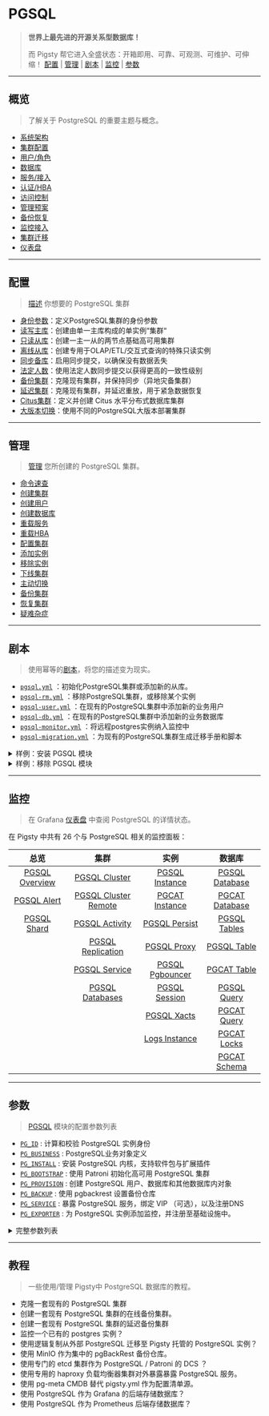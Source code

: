 # PGSQL

> **世界上最先进的开源关系型数据库！**
>
> 而 Pigsty 帮它进入全盛状态：开箱即用、可靠、可观测、可维护、可伸缩！ [配置](PGSQL-CONF) | [管理](PGSQL-ADMIN) | [剧本](PGSQL-PLAYBOOK) | [监控](PGSQL-DASHBOARD) | [参数](#参数)


----------------

## 概览

> 了解关于 PostgreSQL 的重要主题与概念。

- [系统架构](PGSQL-ARCH)
- [集群配置](PGSQL-CONF)
- [用户/角色](PGSQL-USER)
- [数据库](PGSQL-DB)
- [服务/接入](PGSQL-SVC)
- [认证/HBA](PGSQL-HBA)
- [访问控制](PGSQL-ACL)
- [管理预案](PGSQL-ADMIN)
- [备份恢复](PGSQL-PITR)
- [监控接入](PGSQL-MONITOR)
- [集群迁移](PGSQL-MIGRATION)
- [仪表盘](PGSQL-DASHBOARD)


----------------

## 配置

> [描述](PGSQL-CONF) 你想要的 PostgreSQL 集群

- [身份参数](PGSQL-ARCH#身份参数)：定义PostgreSQL集群的身份参数
- [读写主库](PGSQL-CONF#读写主库)：创建由单一主库构成的单实例“集群“
- [只读从库](PGSQL-CONF#只读从库)：创建一主一从的两节点基础高可用集群
- [离线从库](PGSQL-CONF#离线从库)：创建专用于OLAP/ETL/交互式查询的特殊只读实例
- [同步备库](PGSQL-CONF#同步备库)：启用同步提交，以确保没有数据丢失
- [法定人数](PGSQL-CONF#法定人数提交)：使用法定人数同步提交以获得更高的一致性级别
- [备份集群](PGSQL-CONF#备份集群)：克隆现有集群，并保持同步（异地灾备集群）
- [延迟集群](PGSQL-CONF#延迟集群)：克隆现有集群，并延迟重放，用于紧急数据恢复
- [Citus集群](PGSQL-CONF#citus集群)：定义并创建 Citus 水平分布式数据库集群
- [大版本切换](PGSQL-CONF#大版本切换)：使用不同的PostgreSQL大版本部署集群


----------------

## 管理

> [管理](PGSQL-ADMIN) 您所创建的 PostgreSQL 集群。

- [命令速查](PGSQL-ADMIN#命令速查)
- [创建集群](PGSQL-ADMIN#创建集群)
- [创建用户](PGSQL-ADMIN#创建用户)
- [创建数据库](PGSQL-ADMIN#创建数据库)
- [重载服务](PGSQL-ADMIN#重载服务)
- [重载HBA](PGSQL-ADMIN#重载HBA)
- [配置集群](PGSQL-ADMIN#配置集群)
- [添加实例](PGSQL-ADMIN#添加实例)
- [移除实例](PGSQL-ADMIN#移除实例)
- [下线集群](PGSQL-ADMIN#下线集群)
- [主动切换](PGSQL-ADMIN#主动切换)
- [备份集群](PGSQL-ADMIN#备份集群)
- [恢复集群](PGSQL-ADMIN#恢复集群)
- [疑难杂症](FAQ#PGSQL)


----------------

## 剧本

> 使用幂等的[剧本](PGSQL-PLAYBOOK)，将您的描述变为现实。

- [`pgsql.yml`](PGSQL-PLAYBOOK#pgsqlyml) ：初始化PostgreSQL集群或添加新的从库。
- [`pgsql-rm.yml`](PGSQL-PLAYBOOK#pgsql-rmyml) ：移除PostgreSQL集群，或移除某个实例
- [`pgsql-user.yml`](PGSQL-PLAYBOOK#pgsql-useryml) ：在现有的PostgreSQL集群中添加新的业务用户
- [`pgsql-db.yml`](PGSQL-PLAYBOOK#pgsql-dbyml) ：在现有的PostgreSQL集群中添加新的业务数据库
- [`pgsql-monitor.yml`](PGSQL-PLAYBOOK#pgsql-monitoryml) ：将远程postgres实例纳入监控中
- [`pgsql-migration.yml`](PGSQL-PLAYBOOK#pgsql-migrationyml) ：为现有的PostgreSQL集群生成迁移手册和脚本

<details><summary>样例：安装 PGSQL 模块</summary>

[![asciicast](https://asciinema.org/a/566417.svg)](https://asciinema.org/a/566417)

</details>


<details><summary>样例：移除 PGSQL 模块</summary>

[![asciicast](https://asciinema.org/a/566418.svg)](https://asciinema.org/a/566418)

</details>



----------------

## 监控

>  在 Grafana [仪表盘](PGSQL-DASHBOARD) 中查阅 PostgreSQL 的详情状态。

在 Pigsty 中共有 26 个与 PostgreSQL 相关的监控面板：

|                            总览                             |                                  集群                                   |                             实例                              |                            数据库                            |
|:---------------------------------------------------------:|:---------------------------------------------------------------------:|:-----------------------------------------------------------:|:---------------------------------------------------------:|
| [PGSQL Overview](https://demo.pigsty.cc/d/pgsql-overview) |        [PGSQL Cluster](https://demo.pigsty.cc/d/pgsql-cluster)        |  [PGSQL Instance](https://demo.pigsty.cc/d/pgsql-instance)  | [PGSQL Database](https://demo.pigsty.cc/d/pgsql-database) |
|    [PGSQL Alert](https://demo.pigsty.cc/d/pgsql-alert)    | [PGSQL Cluster Remote](https://demo.pigsty.cc/d/pgsql-cluster-remote) |  [PGCAT Instance](https://demo.pigsty.cc/d/pgcat-instance)  | [PGCAT Database](https://demo.pigsty.cc/d/pgcat-database) |
|    [PGSQL Shard](https://demo.pigsty.cc/d/pgsql-shard)    |       [PGSQL Activity](https://demo.pigsty.cc/d/pgsql-activity)       |   [PGSQL Persist](https://demo.pigsty.cc/d/pgsql-persist)   |   [PGSQL Tables](https://demo.pigsty.cc/d/pgsql-tables)   |
|                                                           |    [PGSQL Replication](https://demo.pigsty.cc/d/pgsql-replication)    |     [PGSQL Proxy](https://demo.pigsty.cc/d/pgsql-proxy)     |    [PGSQL Table](https://demo.pigsty.cc/d/pgsql-table)    |
|                                                           |        [PGSQL Service](https://demo.pigsty.cc/d/pgsql-service)        | [PGSQL Pgbouncer](https://demo.pigsty.cc/d/pgsql-pgbouncer) |    [PGCAT Table](https://demo.pigsty.cc/d/pgcat-table)    |
|                                                           |      [PGSQL Databases](https://demo.pigsty.cc/d/pgsql-databases)      |   [PGSQL Session](https://demo.pigsty.cc/d/pgsql-session)   |    [PGSQL Query](https://demo.pigsty.cc/d/pgsql-query)    |
|                                                           |                                                                       |     [PGSQL Xacts](https://demo.pigsty.cc/d/pgsql-xacts)     |    [PGCAT Query](https://demo.pigsty.cc/d/pgcat-query)    |
|                                                           |                                                                       |   [Logs Instance](https://demo.pigsty.cc/d/logs-instance)   |    [PGCAT Locks](https://demo.pigsty.cc/d/pgcat-locks)    |
|                                                           |                                                                       |                                                             |   [PGCAT Schema](https://demo.pigsty.cc/d/pgcat-schema)   |


----------------

## 参数

> [PGSQL](PARAM#pgsql) 模块的配置参数列表

- [`PG_ID`](PARAM#pg_id) : 计算和校验 PostgreSQL 实例身份
- [`PG_BUSINESS`](PARAM#pg_business) : PostgreSQL业务对象定义
- [`PG_INSTALL`](PARAM#pg_install) : 安装 PostgreSQL 内核，支持软件包与扩展插件
- [`PG_BOOTSTRAP`](PARAM#pg_bootstrap) : 使用 Patroni 初始化高可用 PostgreSQL 集群
- [`PG_PROVISION`](PARAM#pg_provision) : 创建 PostgreSQL 用户、数据库和其他数据库内对象
- [`PG_BACKUP`](PARAM#pg_backup) : 使用 pgbackrest 设置备份仓库
- [`PG_SERVICE`](PARAM#pg_service) : 暴露 PostgreSQL 服务，绑定 VIP （可选），以及注册DNS
- [`PG_EXPORTER`](PARAM#pg_exporter) : 为 PostgreSQL 实例添加监控，并注册至基础设施中。


<details><summary>完整参数列表</summary>

| 参数                                                                   | 参数组                                  |     类型      |  级别   | 说明                                                                            | 中文说明                                                                         |
|----------------------------------------------------------------------|--------------------------------------|:-----------:|:-----:|-------------------------------------------------------------------------------|------------------------------------------------------------------------------|
| [`pg_mode`](PARAM#pg_mode)                                           | [`PG_ID`](PARAM#pg_id)               |    enum     |   C   | pgsql cluster mode: pgsql,citus,gpsql                                         | pgsql 集群模式: pgsql,citus,gpsql                                                |
| [`pg_cluster`](PARAM#pg_cluster)                                     | [`PG_ID`](PARAM#pg_id)               |   string    |   C   | pgsql cluster name, REQUIRED identity parameter                               | pgsql 集群名称, 必选身份参数                                                           |
| [`pg_seq`](PARAM#pg_seq)                                             | [`PG_ID`](PARAM#pg_id)               |     int     |   I   | pgsql instance seq number, REQUIRED identity parameter                        | pgsql 实例号, 必选身份参数                                                            |
| [`pg_role`](PARAM#pg_role)                                           | [`PG_ID`](PARAM#pg_id)               |    enum     |   I   | pgsql role, REQUIRED, could be primary,replica,offline                        | pgsql 实例角色, 必选身份参数, 可为 primary，replica，offline                               |
| [`pg_instances`](PARAM#pg_instances)                                 | [`PG_ID`](PARAM#pg_id)               |    dict     |   I   | define multiple pg instances on node in `{port:ins_vars}` format              | 在一个节点上定义多个 pg 实例，使用 `{port:ins_vars}` 格式                                     |
| [`pg_upstream`](PARAM#pg_upstream)                                   | [`PG_ID`](PARAM#pg_id)               |     ip      |   I   | repl upstream ip addr for standby cluster or cascade replica                  | 级联从库或备份集群或的复制上游节点IP地址                                                        |
| [`pg_shard`](PARAM#pg_shard)                                         | [`PG_ID`](PARAM#pg_id)               |   string    |   C   | pgsql shard name, optional identity for sharding clusters                     | pgsql 分片名，对 citus 与 gpsql 等水平分片集群为必选身份参数                                     |
| [`pg_group`](PARAM#pg_group)                                         | [`PG_ID`](PARAM#pg_id)               |     int     |   C   | pgsql shard index number, optional identity for sharding clusters             | pgsql 分片号，正整数，对 citus 与 gpsql 等水平分片集群为必选身份参数                                 |
| [`gp_role`](PARAM#gp_role)                                           | [`PG_ID`](PARAM#pg_id)               |    enum     |   C   | greenplum role of this cluster, could be master or segment                    | 这个集群的 greenplum 角色，可以是 master 或 segment                                      |
| [`pg_exporters`](PARAM#pg_exporters)                                 | [`PG_ID`](PARAM#pg_id)               |    dict     |   C   | additional pg_exporters to monitor remote postgres instances                  | 在该节点上设置额外的 pg_exporters 用于监控远程 postgres 实例                                   |
| [`pg_offline_query`](PARAM#pg_offline_query)                         | [`PG_ID`](PARAM#pg_id)               |    bool     |   I   | set to true to enable offline query on this instance                          | 设置为 true 将此只读实例标记为特殊的离线从库，承载 Offline 服务，允许离线查询                               |
| [`pg_users`](PARAM#pg_users)                                         | [`PG_BUSINESS`](PARAM#pg_business)   |   user[]    |   C   | postgres business users                                                       | postgres 业务用户                                                                |
| [`pg_databases`](PARAM#pg_databases)                                 | [`PG_BUSINESS`](PARAM#pg_business)   | database[]  |   C   | postgres business databases                                                   | postgres 业务数据库                                                               |
| [`pg_services`](PARAM#pg_services)                                   | [`PG_BUSINESS`](PARAM#pg_business)   |  service[]  |   C   | postgres business services                                                    | postgres 业务服务                                                                |
| [`pg_hba_rules`](PARAM#pg_hba_rules)                                 | [`PG_BUSINESS`](PARAM#pg_business)   |    hba[]    |   C   | business hba rules for postgres                                               | postgres 的业务 hba 规则                                                          |
| [`pgb_hba_rules`](PARAM#pgb_hba_rules)                               | [`PG_BUSINESS`](PARAM#pg_business)   |    hba[]    |   C   | business hba rules for pgbouncer                                              | pgbouncer 的业务 hba 规则                                                         |
| [`pg_replication_username`](PARAM#pg_replication_username)           | [`PG_BUSINESS`](PARAM#pg_business)   |  username   |   G   | postgres replication username, `replicator` by default                        | postgres 复制用户名，默认为 `replicator`                                              |
| [`pg_replication_password`](PARAM#pg_replication_password)           | [`PG_BUSINESS`](PARAM#pg_business)   |  password   |   G   | postgres replication password, `DBUser.Replicator` by default                 | postgres 复制密码，默认为 `DBUser.Replicator`                                        |
| [`pg_admin_username`](PARAM#pg_admin_username)                       | [`PG_BUSINESS`](PARAM#pg_business)   |  username   |   G   | postgres admin username, `dbuser_dba` by default                              | postgres 管理员用户名，默认为 `dbuser_dba`                                             |
| [`pg_admin_password`](PARAM#pg_admin_password)                       | [`PG_BUSINESS`](PARAM#pg_business)   |  password   |   G   | postgres admin password in plain text, `DBUser.DBA` by default                | postgres 管理员明文密码，默认为 `DBUser.DBA`                                            |
| [`pg_monitor_username`](PARAM#pg_monitor_username)                   | [`PG_BUSINESS`](PARAM#pg_business)   |  username   |   G   | postgres monitor username, `dbuser_monitor` by default                        | postgres 监控用户名，默认为 `dbuser_monitor`                                          |
| [`pg_monitor_password`](PARAM#pg_monitor_password)                   | [`PG_BUSINESS`](PARAM#pg_business)   |  password   |   G   | postgres monitor password, `DBUser.Monitor` by default                        | postgres 监控密码，默认为 `DBUser.Monitor`                                           |
| [`pg_dbsu_password`](PARAM#pg_dbsu_password)                         | [`PG_BUSINESS`](PARAM#pg_business)   |  password   |  G/C  | dbsu password, empty string means no dbsu password by default                 | dbsu 密码，默认为空字符串意味着不设置 dbsu 密码，最好不要设置。                                        |
| [`pg_dbsu`](PARAM#pg_dbsu)                                           | [`PG_INSTALL`](PARAM#pg_install)     |  username   |   C   | os dbsu name, postgres by default, better not change it                       | 操作系统 dbsu 名称，默认为 postgres，最好不要更改                                             |
| [`pg_dbsu_uid`](PARAM#pg_dbsu_uid)                                   | [`PG_INSTALL`](PARAM#pg_install)     |     int     |   C   | os dbsu uid and gid, 26 for default postgres users and groups                 | 操作系统 dbsu uid 和 gid，对于默认的 postgres 用户和组为 26                                  |
| [`pg_dbsu_sudo`](PARAM#pg_dbsu_sudo)                                 | [`PG_INSTALL`](PARAM#pg_install)     |    enum     |   C   | dbsu sudo privilege, none,limit,all,nopass. limit by default                  | dbsu sudo 权限, none,limit,all,nopass，默认为 limit，有限sudo权限                       |
| [`pg_dbsu_home`](PARAM#pg_dbsu_home)                                 | [`PG_INSTALL`](PARAM#pg_install)     |    path     |   C   | postgresql home directory, `/var/lib/pgsql` by default                        | postgresql 主目录，默认为 `/var/lib/pgsql`                                          |
| [`pg_dbsu_ssh_exchange`](PARAM#pg_dbsu_ssh_exchange)                 | [`PG_INSTALL`](PARAM#pg_install)     |    bool     |   C   | exchange postgres dbsu ssh key among same pgsql cluster                       | 在 pgsql 集群之间交换 postgres dbsu ssh 密钥                                          |
| [`pg_version`](PARAM#pg_version)                                     | [`PG_INSTALL`](PARAM#pg_install)     |    enum     |   C   | postgres major version to be installed, 15 by default                         | 要安装的 postgres 主版本，默认为 15                                                     |
| [`pg_bin_dir`](PARAM#pg_bin_dir)                                     | [`PG_INSTALL`](PARAM#pg_install)     |    path     |   C   | postgres binary dir, `/usr/pgsql/bin` by default                              | postgres 二进制目录，默认为 `/usr/pgsql/bin`                                          |
| [`pg_log_dir`](PARAM#pg_log_dir)                                     | [`PG_INSTALL`](PARAM#pg_install)     |    path     |   C   | postgres log dir, `/pg/log/postgres` by default                               | postgres 日志目录，默认为 `/pg/log/postgres`                                         |
| [`pg_packages`](PARAM#pg_packages)                                   | [`PG_INSTALL`](PARAM#pg_install)     |  string[]   |   C   | pg packages to be installed, `${pg_version}` will be replaced                 | 要安装的 pg 包，`${pg_version}` 将被替换为实际主版本号                                        |
| [`pg_extensions`](PARAM#pg_extensions)                               | [`PG_INSTALL`](PARAM#pg_install)     |  string[]   |   C   | pg extensions to be installed, `${pg_version}` will be replaced               | 要安装的 pg 扩展，`${pg_version}` 将被替换为实际主版本号                                       |
| [`pg_safeguard`](PARAM#pg_safeguard)                                 | [`PG_BOOTSTRAP`](PARAM#pg_bootstrap) |    bool     | G/C/A | prevent purging running postgres instance? false by default                   | 防误删保险，禁止清除正在运行的 postgres 实例？默认为 false                                        |
| [`pg_clean`](PARAM#pg_clean)                                         | [`PG_BOOTSTRAP`](PARAM#pg_bootstrap) |    bool     | G/C/A | purging existing postgres during pgsql init? true by default                  | 在 pgsql 初始化期间清除现有的 postgres？默认为 true                                         |
| [`pg_data`](PARAM#pg_data)                                           | [`PG_BOOTSTRAP`](PARAM#pg_bootstrap) |    path     |   C   | postgres data directory, `/pg/data` by default                                | postgres 数据目录，默认为 `/pg/data`                                                 |
| [`pg_fs_main`](PARAM#pg_fs_main)                                     | [`PG_BOOTSTRAP`](PARAM#pg_bootstrap) |    path     |   C   | mountpoint/path for postgres main data, `/data` by default                    | postgres 主数据的挂载点/路径，默认为 `/data`                                              |
| [`pg_fs_bkup`](PARAM#pg_fs_bkup)                                     | [`PG_BOOTSTRAP`](PARAM#pg_bootstrap) |    path     |   C   | mountpoint/path for pg backup data, `/data/backup` by default                 | pg 备份数据的挂载点/路径，默认为 `/data/backup`                                            |
| [`pg_storage_type`](PARAM#pg_storage_type)                           | [`PG_BOOTSTRAP`](PARAM#pg_bootstrap) |    enum     |   C   | storage type for pg main data, SSD,HDD, SSD by default                        | pg 主数据的存储类型，SSD、HDD，默认为 SSD，影响自动优化的参数。                                       |
| [`pg_dummy_filesize`](PARAM#pg_dummy_filesize)                       | [`PG_BOOTSTRAP`](PARAM#pg_bootstrap) |    size     |   C   | size of `/pg/dummy`, hold 64MB disk space for emergency use                   | `/pg/dummy` 的大小，默认保留 64MB 磁盘空间用于紧急抢修                                         |
| [`pg_listen`](PARAM#pg_listen)                                       | [`PG_BOOTSTRAP`](PARAM#pg_bootstrap) |    ip(s)    |  C/I  | postgres/pgbouncer listen addresses, comma separated list                     | postgres/pgbouncer 的监听地址，用逗号分隔的IP列表，默认为 `0.0.0.0`                            |
| [`pg_port`](PARAM#pg_port)                                           | [`PG_BOOTSTRAP`](PARAM#pg_bootstrap) |    port     |   C   | postgres listen port, 5432 by default                                         | postgres 监听端口，默认为 5432                                                       |
| [`pg_localhost`](PARAM#pg_localhost)                                 | [`PG_BOOTSTRAP`](PARAM#pg_bootstrap) |    path     |   C   | postgres unix socket dir for localhost connection                             | postgres 的 Unix 套接字目录，用于本地连接                                                 |
| [`pg_namespace`](PARAM#pg_namespace)                                 | [`PG_BOOTSTRAP`](PARAM#pg_bootstrap) |    path     |   C   | top level key namespace in etcd, used by patroni & vip                        | 在 etcd 中的顶级键命名空间，被 patroni & vip 用于高可用管理                                     |
| [`patroni_enabled`](PARAM#patroni_enabled)                           | [`PG_BOOTSTRAP`](PARAM#pg_bootstrap) |    bool     |   C   | if disabled, no postgres cluster will be created during init                  | 如果禁用，初始化期间不会创建 postgres 集群                                                   |
| [`patroni_mode`](PARAM#patroni_mode)                                 | [`PG_BOOTSTRAP`](PARAM#pg_bootstrap) |    enum     |   C   | patroni working mode: default,pause,remove                                    | patroni 工作模式：default,pause,remove                                            |
| [`patroni_port`](PARAM#patroni_port)                                 | [`PG_BOOTSTRAP`](PARAM#pg_bootstrap) |    port     |   C   | patroni listen port, 8008 by default                                          | patroni 监听端口，默认为 8008                                                        |
| [`patroni_log_dir`](PARAM#patroni_log_dir)                           | [`PG_BOOTSTRAP`](PARAM#pg_bootstrap) |    path     |   C   | patroni log dir, `/pg/log/patroni` by default                                 | patroni 日志目录，默认为 `/pg/log/patroni`                                           |
| [`patroni_ssl_enabled`](PARAM#patroni_ssl_enabled)                   | [`PG_BOOTSTRAP`](PARAM#pg_bootstrap) |    bool     |   G   | secure patroni RestAPI communications with SSL?                               | 使用 SSL 保护 patroni RestAPI 通信？                                                |
| [`patroni_watchdog_mode`](PARAM#patroni_watchdog_mode)               | [`PG_BOOTSTRAP`](PARAM#pg_bootstrap) |    enum     |   C   | patroni watchdog mode: automatic,required,off. off by default                 | patroni 看门狗模式：automatic,required,off，默认为 off                                 |
| [`patroni_username`](PARAM#patroni_username)                         | [`PG_BOOTSTRAP`](PARAM#pg_bootstrap) |  username   |   C   | patroni restapi username, `postgres` by default                               | patroni restapi 用户名，默认为 `postgres`                                           |
| [`patroni_password`](PARAM#patroni_password)                         | [`PG_BOOTSTRAP`](PARAM#pg_bootstrap) |  password   |   C   | patroni restapi password, `Patroni.API` by default                            | patroni restapi 密码，默认为 `Patroni.API`                                         |
| [`patroni_citus_db`](#patroni_citus_db)                              | [`PG_BOOTSTRAP`](#pg_bootstrap)      |   string    |   C   | citus database managed by patroni, postgres by default                        | 由 Patroni 所管理的 Citus 数据库名称，默认为 `postgres`                                    |
| [`pg_conf`](PARAM#pg_conf)                                           | [`PG_BOOTSTRAP`](PARAM#pg_bootstrap) |    enum     |   C   | config template: oltp,olap,crit,tiny. `oltp.yml` by default                   | 配置模板：oltp,olap,crit,tiny，默认为 `oltp.yml`                                      |
| [`pg_max_conn`](PARAM#pg_max_conn)                                   | [`PG_BOOTSTRAP`](PARAM#pg_bootstrap) |     int     |   C   | postgres max connections, `auto` will use recommended value                   | postgres 最大连接数，`auto` 将使用推荐值                                                 |
| [`pg_shared_buffer_ratio`](PARAM#pg_shared_buffer_ratio)             | [`PG_BOOTSTRAP`](PARAM#pg_bootstrap) |    float    |   C   | postgres shared buffer memory ratio, 0.25 by default, 0.1~0.4                 | postgres 共享缓冲区内存比率，默认为 0.25，范围 0.1~0.4                                       |
| [`pg_rto`](PARAM#pg_rto)                                             | [`PG_BOOTSTRAP`](PARAM#pg_bootstrap) |     int     |   C   | recovery time objective in seconds, `30s` by default                          | 恢复时间目标（秒），默认为 `30s`                                                          |
| [`pg_rpo`](PARAM#pg_rpo)                                             | [`PG_BOOTSTRAP`](PARAM#pg_bootstrap) |     int     |   C   | recovery point objective in bytes, `1MiB` at most by default                  | 恢复点目标（字节），默认为 `1MiB`                                                         |
| [`pg_libs`](PARAM#pg_libs)                                           | [`PG_BOOTSTRAP`](PARAM#pg_bootstrap) |   string    |   C   | preloaded libraries, `timescaledb,pg_stat_statements,auto_explain` by default | 预加载的库，默认为 `timescaledb,pg_stat_statements,auto_explain`                      |
| [`pg_delay`](PARAM#pg_delay)                                         | [`PG_BOOTSTRAP`](PARAM#pg_bootstrap) |  interval   |   I   | replication apply delay for standby cluster leader                            | 备份集群主库的WAL重放应用延迟，用于制备延迟从库                                                    |
| [`pg_checksum`](PARAM#pg_checksum)                                   | [`PG_BOOTSTRAP`](PARAM#pg_bootstrap) |    bool     |   C   | enable data checksum for postgres cluster?                                    | 为 postgres 集群启用数据校验和？                                                        |
| [`pg_pwd_enc`](PARAM#pg_pwd_enc)                                     | [`PG_BOOTSTRAP`](PARAM#pg_bootstrap) |    enum     |   C   | passwords encryption algorithm: md5,scram-sha-256                             | 密码加密算法：md5,scram-sha-256                                                     |
| [`pg_encoding`](PARAM#pg_encoding)                                   | [`PG_BOOTSTRAP`](PARAM#pg_bootstrap) |    enum     |   C   | database cluster encoding, `UTF8` by default                                  | 数据库集群编码，默认为 `UTF8`                                                           |
| [`pg_locale`](PARAM#pg_locale)                                       | [`PG_BOOTSTRAP`](PARAM#pg_bootstrap) |    enum     |   C   | database cluster local, `C` by default                                        | 数据库集群本地化设置，默认为 `C`                                                           |
| [`pg_lc_collate`](PARAM#pg_lc_collate)                               | [`PG_BOOTSTRAP`](PARAM#pg_bootstrap) |    enum     |   C   | database cluster collate, `C` by default                                      | 数据库集群排序，默认为 `C`                                                              |
| [`pg_lc_ctype`](PARAM#pg_lc_ctype)                                   | [`PG_BOOTSTRAP`](PARAM#pg_bootstrap) |    enum     |   C   | database character type, `en_US.UTF8` by default                              | 数据库字符类型，默认为 `en_US.UTF8`                                                     |
| [`pgbouncer_enabled`](PARAM#pgbouncer_enabled)                       | [`PG_BOOTSTRAP`](PARAM#pg_bootstrap) |    bool     |   C   | if disabled, pgbouncer will not be launched on pgsql host                     | 如果禁用，则不会配置 pgbouncer 连接池                                                     |
| [`pgbouncer_port`](PARAM#pgbouncer_port)                             | [`PG_BOOTSTRAP`](PARAM#pg_bootstrap) |    port     |   C   | pgbouncer listen port, 6432 by default                                        | pgbouncer 监听端口，默认为 6432                                                      |
| [`pgbouncer_log_dir`](PARAM#pgbouncer_log_dir)                       | [`PG_BOOTSTRAP`](PARAM#pg_bootstrap) |    path     |   C   | pgbouncer log dir, `/pg/log/pgbouncer` by default                             | pgbouncer 日志目录，默认为 `/pg/log/pgbouncer`                                       |
| [`pgbouncer_auth_query`](PARAM#pgbouncer_auth_query)                 | [`PG_BOOTSTRAP`](PARAM#pg_bootstrap) |    bool     |   C   | query postgres to retrieve unlisted business users?                           | 使用 AuthQuery 来从 postgres 获取未列出的业务用户？                                         |
| [`pgbouncer_poolmode`](PARAM#pgbouncer_poolmode)                     | [`PG_BOOTSTRAP`](PARAM#pg_bootstrap) |    enum     |   C   | pooling mode: transaction,session,statement, transaction by default           | 池化模式：transaction,session,statement，默认为 transaction                           |
| [`pgbouncer_sslmode`](PARAM#pgbouncer_sslmode)                       | [`PG_BOOTSTRAP`](PARAM#pg_bootstrap) |    enum     |   C   | pgbouncer client ssl mode, disable by default                                 | pgbouncer 客户端 SSL 模式，默认为禁用                                                   |
| [`pg_provision`](PARAM#pg_provision)                                 | [`PG_PROVISION`](PARAM#pg_provision) |    bool     |   C   | provision postgres cluster after bootstrap                                    | 在引导后置备 postgres 集群内部的业务对象？                                                   |
| [`pg_init`](PARAM#pg_init)                                           | [`PG_PROVISION`](PARAM#pg_provision) |   string    |  G/C  | provision init script for cluster template, `pg-init` by default              | 为集群模板提供初始化脚本，默认为 `pg-init`                                                   |
| [`pg_default_roles`](PARAM#pg_default_roles)                         | [`PG_PROVISION`](PARAM#pg_provision) |   role[]    |  G/C  | default roles and users in postgres cluster                                   | postgres 集群中的默认预定义角色和系统用户                                                    |
| [`pg_default_privileges`](PARAM#pg_default_privileges)               | [`PG_PROVISION`](PARAM#pg_provision) |  string[]   |  G/C  | default privileges when created by admin user                                 | 由管理员用户创建数据库内对象时的默认权限                                                         |
| [`pg_default_schemas`](PARAM#pg_default_schemas)                     | [`PG_PROVISION`](PARAM#pg_provision) |  string[]   |  G/C  | default schemas to be created                                                 | 要创建的默认模式列表                                                                   |
| [`pg_default_extensions`](PARAM#pg_default_extensions)               | [`PG_PROVISION`](PARAM#pg_provision) | extension[] |  G/C  | default extensions to be created                                              | 要创建的默认扩展列表                                                                   |
| [`pg_reload`](PARAM#pg_reload)                                       | [`PG_PROVISION`](PARAM#pg_provision) |    bool     |   A   | reload postgres after hba changes                                             | 更改HBA后，是否立即重载 postgres 配置                                                    |
| [`pg_default_hba_rules`](PARAM#pg_default_hba_rules)                 | [`PG_PROVISION`](PARAM#pg_provision) |    hba[]    |  G/C  | postgres default host-based authentication rules                              | postgres 基于主机的认证规则，全局PG默认HBA                                                 |
| [`pgb_default_hba_rules`](PARAM#pgb_default_hba_rules)               | [`PG_PROVISION`](PARAM#pg_provision) |    hba[]    |  G/C  | pgbouncer default host-based authentication rules                             | pgbouncer 默认的基于主机的认证规则，全局PGB默认HBA                                            |
| [`pgbackrest_enabled`](PARAM#pgbackrest_enabled)                     | [`PG_BACKUP`](PARAM#pg_backup)       |    bool     |   C   | enable pgbackrest on pgsql host?                                              | 在 pgsql 主机上启用 pgbackrest？                                                    |
| [`pgbackrest_clean`](PARAM#pgbackrest_clean)                         | [`PG_BACKUP`](PARAM#pg_backup)       |    bool     |   C   | remove pg backup data during init?                                            | 在初始化时删除以前的 pg 备份数据？                                                          |
| [`pgbackrest_log_dir`](PARAM#pgbackrest_log_dir)                     | [`PG_BACKUP`](PARAM#pg_backup)       |    path     |   C   | pgbackrest log dir, `/pg/log/pgbackrest` by default                           | pgbackrest 日志目录，默认为 `/pg/log/pgbackrest`                                     |
| [`pgbackrest_method`](PARAM#pgbackrest_method)                       | [`PG_BACKUP`](PARAM#pg_backup)       |    enum     |   C   | pgbackrest repo method: local,minio,etc...                                    | pgbackrest 使用的仓库：local,minio,等...                                            |
| [`pgbackrest_repo`](PARAM#pgbackrest_repo)                           | [`PG_BACKUP`](PARAM#pg_backup)       |    dict     |  G/C  | pgbackrest repo: https://pgbackrest.org/configuration.html#section-repository | pgbackrest 仓库定义：https://pgbackrest.org/configuration.html#section-repository |
| [`pg_weight`](PARAM#pg_weight)                                       | [`PG_SERVICE`](PARAM#pg_service)     |     int     |   I   | relative load balance weight in service, 100 by default, 0-255                | 在服务中的相对负载均衡权重，默认为 100，范围 0-255                                               |
| [`pg_service_provider`](PARAM#pg_service_provider)                   | [`PG_SERVICE`](PARAM#pg_service)     |    enum     |  G/C  | dedicate haproxy node group name, or empty string for local nodes by default  | 专用的 haproxy 节点组名称，或默认空字符，使用本地节点上的 haproxy                                    |
| [`pg_default_service_dest`](PARAM#pg_default_service_dest)           | [`PG_SERVICE`](PARAM#pg_service)     |    enum     |  G/C  | default service destination if svc.dest='default'                             | 如果 svc.dest='default'，默认服务指向哪里？postgres 或 pgbouncer，默认指向 pgbouncer           |
| [`pg_default_services`](PARAM#pg_default_services)                   | [`PG_SERVICE`](PARAM#pg_service)     |  service[]  |  G/C  | postgres default service definitions                                          | postgres 默认服务定义列表，全局共用。                                                      |
| [`pg_vip_enabled`](PARAM#pg_vip_enabled)                             | [`PG_SERVICE`](PARAM#pg_service)     |    bool     |   C   | enable a l2 vip for pgsql primary? false by default                           | 是否为 pgsql 主节点启用 L2 VIP？默认不启用                                                 |
| [`pg_vip_address`](PARAM#pg_vip_address)                             | [`PG_SERVICE`](PARAM#pg_service)     |    cidr4    |   C   | vip address in `<ipv4>/<mask>` format, require if vip is enabled              | vip 地址的格式为 <ipv4>/<mask>，启用 vip 时为必选参数                                       |
| [`pg_vip_interface`](PARAM#pg_vip_interface)                         | [`PG_SERVICE`](PARAM#pg_service)     |   string    |  C/I  | vip network interface to listen, eth0 by default                              | 监听的 vip 网络接口，默认为 eth0                                                        |
| [`pg_dns_suffix`](PARAM#pg_dns_suffix)                               | [`PG_SERVICE`](PARAM#pg_service)     |   string    |   C   | pgsql dns suffix, '' by default                                               | pgsql dns 后缀，默认为空                                                            |
| [`pg_dns_target`](PARAM#pg_dns_target)                               | [`PG_SERVICE`](PARAM#pg_service)     |    enum     |   C   | auto, primary, vip, none, or ad hoc ip                                        | PG DNS 解析到哪里？auto、primary、vip、none 或者特定的 IP 地址                               |
| [`pg_exporter_enabled`](PARAM#pg_exporter_enabled)                   | [`PG_EXPORTER`](PARAM#pg_exporter)   |    bool     |   C   | enable pg_exporter on pgsql hosts?                                            | 在 pgsql 主机上启用 pg_exporter 吗？                                                 |
| [`pg_exporter_config`](PARAM#pg_exporter_config)                     | [`PG_EXPORTER`](PARAM#pg_exporter)   |   string    |   C   | pg_exporter configuration file name                                           | pg_exporter 配置文件/模板名称                                                        |
| [`pg_exporter_cache_ttls`](PARAM#pg_exporter_cache_ttls)             | [`PG_EXPORTER`](PARAM#pg_exporter)   |   string    |   C   | pg_exporter collector ttl stage in seconds, '1,10,60,300' by default          | pg_exporter 收集器阶梯TTL配置，默认为4个由逗号分隔的秒数：'1,10,60,300'                           |
| [`pg_exporter_port`](PARAM#pg_exporter_port)                         | [`PG_EXPORTER`](PARAM#pg_exporter)   |    port     |   C   | pg_exporter listen port, 9630 by default                                      | pg_exporter 监听端口，默认为 9630                                                    |
| [`pg_exporter_params`](PARAM#pg_exporter_params)                     | [`PG_EXPORTER`](PARAM#pg_exporter)   |   string    |   C   | extra url parameters for pg_exporter dsn                                      | pg_exporter dsn 中传入的额外 URL 参数                                                |
| [`pg_exporter_url`](PARAM#pg_exporter_url)                           | [`PG_EXPORTER`](PARAM#pg_exporter)   |    pgurl    |   C   | overwrite auto-generate pg dsn if specified                                   | 如果指定，则覆盖自动生成的 postgres DSN 连接串                                               |
| [`pg_exporter_auto_discovery`](PARAM#pg_exporter_auto_discovery)     | [`PG_EXPORTER`](PARAM#pg_exporter)   |    bool     |   C   | enable auto database discovery? enabled by default                            | 监控是否启用自动数据库发现？默认启用                                                           |
| [`pg_exporter_exclude_database`](PARAM#pg_exporter_exclude_database) | [`PG_EXPORTER`](PARAM#pg_exporter)   |   string    |   C   | csv of database that WILL NOT be monitored during auto-discovery              | 启用自动发现时，排除在外的数据库名称列表，用逗号分隔                                                   |
| [`pg_exporter_include_database`](PARAM#pg_exporter_include_database) | [`PG_EXPORTER`](PARAM#pg_exporter)   |   string    |   C   | csv of database that WILL BE monitored during auto-discovery                  | 启用自动发现时，只监控这个列表中的数据库，名称用逗号分隔                                                 |
| [`pg_exporter_connect_timeout`](PARAM#pg_exporter_connect_timeout)   | [`PG_EXPORTER`](PARAM#pg_exporter)   |     int     |   C   | pg_exporter connect timeout in ms, 200 by default                             | pg_exporter 连接超时，单位毫秒，默认为 200                                                |
| [`pg_exporter_options`](PARAM#pg_exporter_options)                   | [`PG_EXPORTER`](PARAM#pg_exporter)   |     arg     |   C   | overwrite extra options for pg_exporter                                       | pg_exporter 的额外命令行参数选项                                                       |
| [`pgbouncer_exporter_enabled`](PARAM#pgbouncer_exporter_enabled)     | [`PG_EXPORTER`](PARAM#pg_exporter)   |    bool     |   C   | enable pgbouncer_exporter on pgsql hosts?                                     | 在 pgsql 主机上启用 pgbouncer_exporter 吗？                                          |
| [`pgbouncer_exporter_port`](PARAM#pgbouncer_exporter_port)           | [`PG_EXPORTER`](PARAM#pg_exporter)   |    port     |   C   | pgbouncer_exporter listen port, 9631 by default                               | pgbouncer_exporter 监听端口，默认为 9631                                             |
| [`pgbouncer_exporter_url`](PARAM#pgbouncer_exporter_url)             | [`PG_EXPORTER`](PARAM#pg_exporter)   |    pgurl    |   C   | overwrite auto-generate pgbouncer dsn if specified                            | 如果指定，则覆盖自动生成的 pgbouncer dsn 连接串                                              |
| [`pgbouncer_exporter_options`](PARAM#pgbouncer_exporter_options)     | [`PG_EXPORTER`](PARAM#pg_exporter)   |     arg     |   C   | overwrite extra options for pgbouncer_exporter                                | pgbouncer_exporter 的额外命令行参数选项                                                |

</details>



----------------

## 教程

> 一些使用/管理 Pigsty中 PostgreSQL 数据库的教程。

- 克隆一套现有的 PostgreSQL 集群
- 创建一套现有 PostgreSQL 集群的在线备份集群。
- 创建一套现有 PostgreSQL 集群的延迟备份集群
- 监控一个已有的 postgres 实例？
- 使用逻辑复制从外部 PostgreSQL 迁移至 Pigsty 托管的 PostgreSQL 实例？
- 使用 MinIO 作为集中的 pgBackRest 备份仓库。
- 使用专门的 etcd 集群作为 PostgreSQL / Patroni 的 DCS ？
- 使用专用的 haproxy 负载均衡器集群对外暴露暴露 PostgreSQL 服务。
- 使用 pg-meta CMDB 替代 pigsty.yml 作为配置清单源。
- 使用 PostgreSQL 作为 Grafana 的后端存储数据库？
- 使用 PostgreSQL 作为 Prometheus 后端存储数据库？
